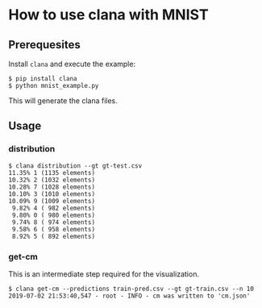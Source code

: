 # How to use clana with MNIST

## Prerequesites

Install `clana` and execute the example:

```
$ pip install clana
$ python mnist_example.py
```

This will generate the clana files.


## Usage

### distribution

```
$ clana distribution --gt gt-test.csv
11.35% 1 (1135 elements)
10.32% 2 (1032 elements)
10.28% 7 (1028 elements)
10.10% 3 (1010 elements)
10.09% 9 (1009 elements)
 9.82% 4 ( 982 elements)
 9.80% 0 ( 980 elements)
 9.74% 8 ( 974 elements)
 9.58% 6 ( 958 elements)
 8.92% 5 ( 892 elements)
```


### get-cm

This is an intermediate step required for the visualization.

```
$ clana get-cm --predictions train-pred.csv --gt gt-train.csv --n 10
2019-07-02 21:53:40,547 - root - INFO - cm was written to 'cm.json'
```
